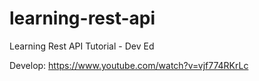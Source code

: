 # learning-rest-api
Learning Rest API Tutorial - Dev Ed

Develop: https://www.youtube.com/watch?v=vjf774RKrLc
